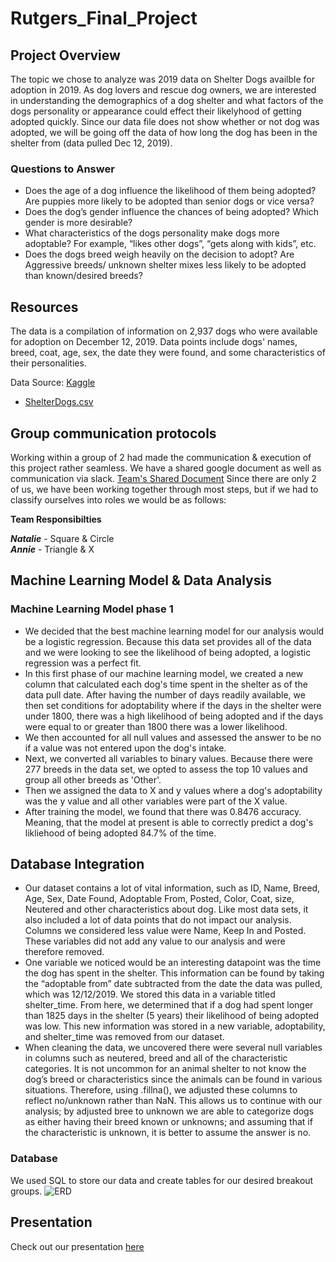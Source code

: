 # Rutgers_Final_Project
## Project Overview
The topic we chose to analyze was 2019 data on Shelter Dogs availble for adoption in 2019. As dog lovers and rescue dog owners, we are interested in understanding the demographics of a dog shelter and what factors of the dogs personality or appearance could effect their likelyhood of getting adopted quickly. Since our data file does not show whether or not dog was adopted, we will be going off the data of how long the dog has been in the shelter from (data pulled Dec 12, 2019).

### Questions to Answer
- Does the age of a dog influence the likelihood of them being adopted? Are puppies more likely to be adopted than senior dogs or vice versa?
- Does the dog’s gender influence the chances of being adopted? Which gender is more desirable?
- What characteristics of the dogs personality make dogs more adoptable? For example, “likes other dogs”, “gets along with kids”, etc.
- Does the dogs breed weigh heavily on the decision to adopt? Are Aggressive breeds/ unknown shelter mixes less likely to be adopted than known/desired breeds?


## Resources
The data is a compilation of information on 2,937 dogs who were available for adoption on December 12, 2019. Data points include dogs' names, breed, coat, age, sex, the date they were found, and some characteristics of their personalities.

Data Source: [Kaggle](https://www.kaggle.com/datasets/jmolitoris/adoptable-dogs)

- [ShelterDogs.csv](https://www.kaggle.com/datasets/jmolitoris/adoptable-dogs?select=ShelterDogs.csv)

## Group communication protocols
Working within a group of 2 had made the communication & execution of this project rather seamless. We have a shared google document as well as communication via slack.
[Team's Shared Document](https://docs.google.com/document/d/1KF-XNCNdnlLSpv6ixOsE8ZxQ-XxDwV9jrcZoqkKc6S8/edit) 
Since there are only 2 of us, we have been working together through most steps, but if we had to classify ourselves into roles we would be as follows:

**Team Responsibilties**

***Natalie*** - Square & Circle\
***Annie*** - Triangle & X

## Machine Learning Model & Data Analysis
### Machine Learning Model phase 1
- We decided that the best machine learning model for our analysis would be a logistic regression. Because this data set provides all of the data and we were looking to see the likelihood of being adopted, a logistic regression was a perfect fit. 
- In this first phase of our machine learning model, we created a new column that calculated each dog's time spent in the shelter as of the data pull date. After having the number of days readily available, we then set conditions for adoptability where if the days in the shelter were under 1800, there was a high likelihood of being adopted and if the days were equal to or greater than 1800 there was a lower likelihood. 
- We then accounted for all null values and assessed the answer to be no if a value was not entered upon the dog's intake.
- Next, we converted all variables to binary values. Because there were 277 breeds in the data set, we opted to assess the top 10 values and group all other breeds as 'Other'. 
- Then we assigned the data to X and y values where a dog's adoptability was the y value and all other variables were part of the X value.
- After training the model, we found that there was 0.8476 accuracy. Meaning, that the model at present is able to correctly predict a dog's likliehood of being adopted 84.7% of the time.

## Database Integration
- Our dataset contains a lot of vital information, such as ID, Name, Breed, Age, Sex, Date Found, Adoptable From, Posted, Color, Coat, size, Neutered and other characteristics about dog. Like most data sets, it also included a lot of data points that do not impact our analysis. Columns we considered less value were Name, Keep In and Posted. These variables did not add any value to our analysis and were therefore removed.
- One variable we noticed would be an interesting datapoint was the time the dog has spent in the shelter. This information can be found by taking the “adoptable from” date subtracted from the date the data was pulled, which was 12/12/2019. We stored this data in a variable titled shelter_time. From here, we determined that if a dog had spent longer than 1825 days in the shelter (5 years) their likelihood of being adopted was low. This new information was stored in a new variable, adoptability, and shelter_time was removed from our dataset.
- When cleaning the data, we uncovered there were several null variables in columns such as neutered, breed and all of the characteristic categories. It is not uncommon for an animal shelter to not know the dog’s breed or characteristics since the animals can be found in various situations. Therefore, using .fillna(), we adjusted these columns to reflect no/unknown rather than NaN. This allows us to continue with our analysis; by adjusted bree to unknown we are able to categorize dogs as either having their breed known or unknowns; and assuming that if the characteristic is unknown, it is better to assume the answer is no.

### Database
We used SQL to store our data and create tables for our desired breakout groups. 
![ERD]()

## Presentation
Check out our presentation [here](https://docs.google.com/presentation/d/1pDOwgm4KDFHsqqZ5XA-lx-JEhnzCCqGH-2m1Bs0F4_8/edit#slide=id.p)
